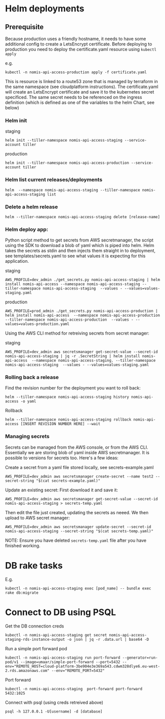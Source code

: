 # Helm deployments

## Prerequisite

Because production uses a friendly hostname, it needs to have some additional config to create a LetsEncrypt certificate.  Before deploying to production you need to deploy the certificate.yaml resource using `kubectl apply`

e.g.
```
kubectl -n nomis-api-access-production apply -f certificate.yaml
```

This is resource is linked to a route53 zone that is managed by terraform in the same namespace (see cloudplatform instructions).  The certificate.yaml will create an LetsEncrypt certificate and save it to the kubernetes secret specificed.  The same secret needs to be referenced on the ingress definition (which is defined as one of the variables to the helm Chart, see below)

### Helm init

staging
```
helm init --tiller-namespace nomis-api-access-staging --service-account tiller
```

production
```
helm init --tiller-namespace nomis-api-access-production --service-account tiller
```

### Helm list current releases/deployments
```
helm  --namespace nomis-api-access-staging --tiller-namespace nomis-api-access-staging list
```

### Delete a helm release
```
helm --tiller-namespace nomis-api-access-staging delete [release-name]
```


### Helm deploy app:

Python script method to get secrets from AWS secretmanager, the script using the SDK to download a blob of yaml which is piped into helm.   Helm takes the secrets as stdin and then injects them straight in to deployment, see templates/secrets.yaml to see what values it is expecting for this application.

staging
```
AWS_PROFILE=dev_admin ./get_secrets.py nomis-api-access-staging | helm install nomis-api-access --namespace nomis-api-access-staging --tiller-namespace nomis-api-access-staging  --values - --values=values-staging.yaml
```

production
```
AWS_PROFILE=prod_admin ./get_secrets.py nomis-api-access-production | helm install nomis-api-access  --namespace nomis-api-access-production --tiller-namespace nomis-api-access-production  --values - --values=values-production.yaml
```


Using the AWS CLI method for retreiving secrets from secret manager:

staging
```
AWS_PROFILE=dev_admin aws secretsmanager get-secret-value --secret-id nomis-api-access-staging | jq -r .SecretString | helm install nomis-api-access  --namespace nomis-api-access-staging. --tiller-namespace nomis-api-access-staging  --values - --values=values-staging.yaml
```

### Rolling back a release
Find the revision number for the deployment you want to roll back:
```
helm --tiller-namespace nomis-api-access-staging history nomis-api-access -o yaml
```

Rollback
```
helm --tiller-namespace nomis-api-access-staging rollback nomis-api-access [INSERT REVISION NUMBER HERE] --wait
```

### Managing secrets

Secrets can be managed from the AWS console, or from the AWS CLI.  Essentially we are storing blob of yaml inside AWS secretmanager.  It is possible to versions for secrets too.  Here's a few ideas:

Create a secret from a yaml file stored locally, see secrets-example.yaml
```
AWS_PROFILE=dev_admin aws secretsmanager create-secret --name test2 --secret-string "$(cat secrets-example.yaml)"
```

Update an existing secret:
First download it and save it:
```
AWS_PROFILE=dev_admin aws secretsmanager get-secret-value --secret-id nomis-api-access-staging > secrets-temp.yaml
```
Then edit the file just created,  updating the secrets as neeed.  We then upload to AWS secret manager:
```
AWS_PROFILE=dev_admin aws secretsmanager update-secret --secret-id nomis-api-access-staging --secret-string "$(cat secrets-temp.yaml)"
```
NOTE: Ensure you have deleted `secrets-temp.yaml` file after you have finished working. 

# DB rake tasks

E.g.
```
kubectl -n nomis-api-access-staging exec [pod_name] -- bundle exec rake db:migrate
```


# Connect to DB using PSQL

Get the DB connection creds
```
kubectl -n nomis-api-access-staging get secret nomis-api-access-staging-rds-instance-output -o json | jq -r .data.url | base64 -D
```

Run a simple port forward pod
```
kubectl -n nomis-api-access-staging run port-forward --generator=run-pod/v1 --image=umaar/simple-port-forward --port=5432 --env="REMOTE_HOST=cloud-platform-3be904e3e369a543.cdwm328dlye6.eu-west-2.rds.amazonaws.com" --env="REMOTE_PORT=5432"
```

Port forward
```
kubectl -n nomis-api-access-staging  port-forward port-forward 5432:1025
```

Connect with psql (using creds retreived above)
```
psql -h 127.0.0.1 -U[username] -d [database]
```


